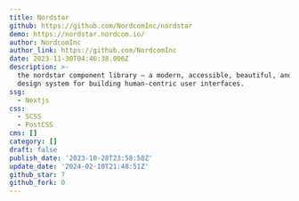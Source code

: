 ```yaml
---
title: Nordstar
github: https://github.com/NordcomInc/nordstar
demo: https://nordstar.nordcom.io/
author: NordcomInc
author_link: https://github.com/NordcomInc
date: 2023-11-30T04:46:38.006Z
description: >-
  the nordstar component library — a modern, accessible, beautiful, and flexible
  design system for building human-centric user interfaces.
ssg:
  - Nextjs
css:
  - SCSS
  - PostCSS
cms: []
category: []
draft: false
publish_date: '2023-10-28T23:58:58Z'
update_date: '2024-02-10T21:48:51Z'
github_star: 7
github_fork: 0
---
```


